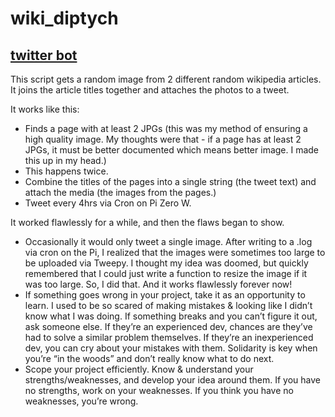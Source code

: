 # wiki_diptych
## [twitter bot](https://twitter.com/wiki_diptych)


This script gets a random image from 2 different random wikipedia articles. It joins the article titles together and attaches the photos to a tweet.

It works like this:

* Finds a page with at least 2 JPGs (this was my method of ensuring a high quality image. My thoughts were that - if a page has at        least 2 JPGs, it must be better documented which means better image. I made this up in my head.)
* This happens twice.
* Combine the titles of the pages into a single string (the tweet text) and attach the media (the images from the pages.)
* Tweet every 4hrs via Cron on Pi Zero W.

It worked flawlessly for a while, and then the flaws began to show.

* Occasionally it would only tweet a single image. After writing to a .log via cron on the Pi, I realized that the images were sometimes too large to be uploaded via Tweepy. I thought my idea was doomed, but quickly remembered that I could just write a function to resize the image if it was too large. So, I did that. And it works flawlessly forever now!
* If something goes wrong in your project, take it as an opportunity to learn. I used to be so scared of making mistakes & looking like I didn’t know what I was doing. If something breaks and you can’t figure it out, ask someone else. If they’re an experienced dev, chances are they’ve had to solve a similar problem themselves. If they’re an inexperienced dev, you can cry about your mistakes with them. Solidarity is key when you’re “in the woods” and don’t really know what to do next.
* Scope your project efficiently. Know & understand your strengths/weaknesses, and develop your idea around them. If you have no strengths, work on your weaknesses. If you think you have no weaknesses, you’re wrong.
